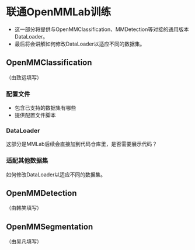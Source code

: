 # 联通OpenMMLab训练

- 这一部分将提供与OpenMMClassification、MMDetection等对接的通用版本DataLoader。
- 最后将会讲解如何修改DataLoader以适应不同的数据集。


## OpenMMClassification

（由致远填写）

### 配置文件

- 包含已支持的数据集有哪些
- 提供配置文件脚本

### DataLoader

这部分是MMLab后续会直接加到代码仓库里，是否需要展示代码？

### 适配其他数据集

如何修改DataLoader以适应不同的数据集。


## OpenMMDetection

（由韩笑填写）


## OpenMMSegmentation

（由吴凡填写）
